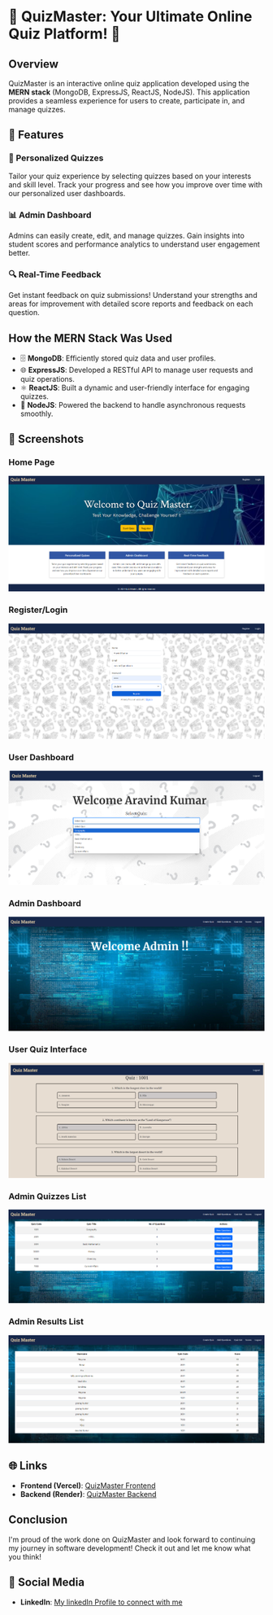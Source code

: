 
# 🚀 QuizMaster: Your Ultimate Online Quiz Platform! 🎉

## Overview
QuizMaster is an interactive online quiz application developed using the **MERN stack** (MongoDB, ExpressJS, ReactJS, NodeJS). This application provides a seamless experience for users to create, participate in, and manage quizzes.

## 🌟 Features

### 🧠 Personalized Quizzes
Tailor your quiz experience by selecting quizzes based on your interests and skill level. Track your progress and see how you improve over time with our personalized user dashboards.

### 📊 Admin Dashboard
Admins can easily create, edit, and manage quizzes. Gain insights into student scores and performance analytics to understand user engagement better.

### 🔍 Real-Time Feedback
Get instant feedback on quiz submissions! Understand your strengths and areas for improvement with detailed score reports and feedback on each question.

## How the MERN Stack Was Used

- 🗄️ **MongoDB**: Efficiently stored quiz data and user profiles.  
- 🌐 **ExpressJS**: Developed a RESTful API to manage user requests and quiz operations.  
- ⚛️ **ReactJS**: Built a dynamic and user-friendly interface for engaging quizzes.  
- 🚀 **NodeJS**: Powered the backend to handle asynchronous requests smoothly.  

## 📸 Screenshots

### Home Page
![Home Page](images/home_page.png)

### Register/Login 
![Regiister user](images/login_page.png)

### User Dashboard
![User Dashboard](images/user_dashboard.png)

### Admin Dashboard
![Admin Dashboard](images/admin_dashboard.png)

### User Quiz Interface
![Quiz for user](images/quiz_page.png)

### Admin Quizzes List
![Quizzes list](images/admin_quiz_list.png)

### Admin Results List
![Results list](images/admin_results_list.png)

## 🌐 Links

- **Frontend (Vercel)**: [QuizMaster Frontend](https://quiz-master-frontend-lilac.vercel.app/#/)  
- **Backend (Render)**: [QuizMaster Backend](https://quiz-master-backend-3.onrender.com)  

## Conclusion
I'm proud of the work done on QuizMaster and look forward to continuing my journey in software development! Check it out and let me know what you think!

## 🔗 Social Media
- **LinkedIn**: [My linkedIn Profile to connect with me](https://www.linkedin.com/in/aravind-kumar-muddana-563641275/)
